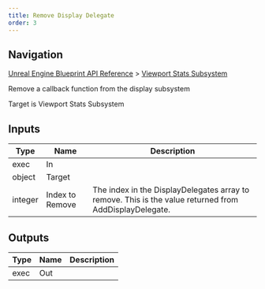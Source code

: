 ```yaml
---
title: Remove Display Delegate
order: 3
---
```

## Navigation

[Unreal Engine Blueprint API Reference](https://dev.epicgames.com/documentation/en-us/unreal-engine/BlueprintAPI) > [Viewport Stats Subsystem](https://dev.epicgames.com/documentation/en-us/unreal-engine/BlueprintAPI/ViewportStatsSubsystem)

Remove a callback function from the display subsystem

Target is Viewport Stats Subsystem

## Inputs

| Type | Name | Description |
| --- | --- | --- |
| exec | In |  |
| object | Target |  |
| integer | Index to Remove | The index in the DisplayDelegates array to remove. This is the value returned from AddDisplayDelegate. |

## Outputs

| Type | Name | Description |
| --- | --- | --- |
| exec | Out |  |

